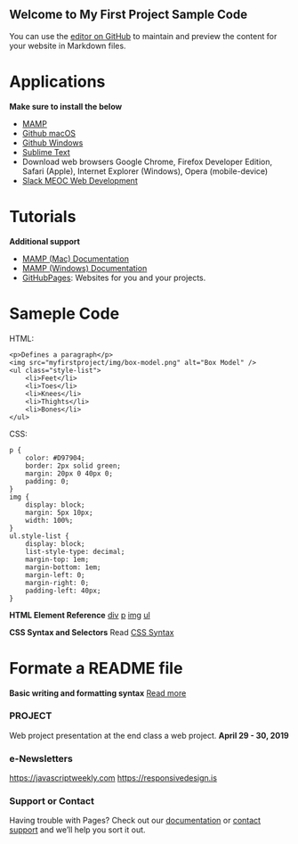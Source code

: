 ## Welcome to My First Project Sample Code

You can use the [editor on GitHub](https://github.com/berryny/myfirstproject/edit/master/index.html) to maintain and preview the content for your website in Markdown files.

# Applications
**Make sure to install the below**
- [MAMP](https://www.mamp.info/en/downloads/)
- [Github macOS](https://central.github.com/deployments/desktop/desktop/latest/darwin)
- [Github Windows](https://central.github.com/deployments/desktop/desktop/latest/win32)
- [Sublime Text](https://www.sublimetext.com/)
- Download web browsers Google Chrome, Firefox Developer Edition, Safari (Apple), Internet Explorer (Windows), Opera (mobile-device)
- [Slack MEOC Web Development](https://meocwebdevelopment.slack.com) 

# Tutorials
**Additional support**
- [MAMP (Mac) Documentation](https://documentation.mamp.info/en/MAMP-Mac/)
- [MAMP (Windows) Documentation](https://documentation.mamp.info/en/MAMP-Windows/)
- [GitHubPages](https://pages.github.com): Websites for you and your projects.

# Sameple Code
HTML:
```
<p>Defines a paragraph</p>
<img src="myfirstproject/img/box-model.png" alt="Box Model" />
<ul class="style-list">
	<li>Feet</li>
	<li>Toes</li>
	<li>Knees</li>
	<li>Thights</li>
	<li>Bones</li>
</ul>
```
CSS:
```
p {
	color: #D97904;
	border: 2px solid green;
	margin: 20px 0 40px 0;
	padding: 0;
}
img {
	display: block;
	margin: 5px 10px;
	width: 100%;
}
ul.style-list {
	display: block;
	list-style-type: decimal;
	margin-top: 1em;
	margin-bottom: 1em;
	margin-left: 0;
	margin-right: 0;
	padding-left: 40px;
}
```
**HTML Element Reference**
[div](https://www.w3schools.com/tags/tag_div.asp)
[p](https://www.w3schools.com/tags/tag_p.asp)
[img](https://www.w3schools.com/tags/tag_img.asp)
[ul](https://www.w3schools.com/tags/tag_ul.asp)

**CSS Syntax and Selectors**
Read [CSS Syntax](https://www.w3schools.com/css/css_syntax.asp)

# Formate a README file
**Basic writing and formatting syntax**
[Read more](https://help.github.com/en/articles/basic-writing-and-formatting-syntax#quoting-code)

### PROJECT
Web project presentation at the end class a web project. **April 29 - 30, 2019**

### e-Newsletters
https://javascriptweekly.com
https://responsivedesign.is

### Support or Contact

Having trouble with Pages? Check out our [documentation](https://meocwebdevelopment.slack.com) or [contact support](https://github.com/berryny) and we’ll help you sort it out.